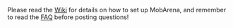 Please read the [Wiki](https://github.com/garbagemule/MobArena/wiki/Installing-MobArena) for details on how to set up MobArena, and remember to read the [FAQ](https://github.com/garbagemule/MobArena/wiki/FAQ) before posting questions!
